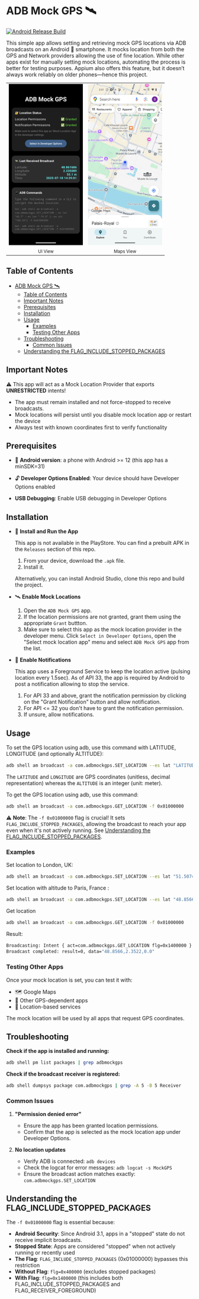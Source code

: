 # ADB Mock GPS 🛰️

[![Android Release Build](https://github.com/lesurJ/ADB-Mock-GPS/actions/workflows/release.yml/badge.svg)](https://github.com/lesurJ/ADB-Mock-GPS/actions/workflows/release.yml)

This simple app allows setting and retrieving mock GPS locations via ADB broadcasts on an Android 📱 smartphone. It mocks location from both the GPS and Network providers allowing the use of fine location.
While other apps exist for manually setting mock locations, automating the process is better for testing purposes. Appium also offers this feature, but it doesn’t always work reliably on older phones—hence this project.

<table align="center">
  <tr>
    <td align="center">
      <img src="img/ui.png" width="200"><br>
      <sub>UI View</sub>
    </td>
    <td align="center">
      <img src="img/maps.png" width="200"><br>
      <sub>Maps View</sub>
    </td>
  </tr>
</table>

## Table of Contents

- [ADB Mock GPS 🛰️](#adb-mock-gps-️)
  - [Table of Contents](#table-of-contents)
  - [Important Notes](#important-notes)
  - [Prerequisites](#prerequisites)
  - [Installation](#installation)
  - [Usage](#usage)
    - [Examples](#examples)
    - [Testing Other Apps](#testing-other-apps)
  - [Troubleshooting](#troubleshooting)
    - [Common Issues](#common-issues)
  - [Understanding the FLAG_INCLUDE_STOPPED_PACKAGES](#understanding-the-flag_include_stopped_packages)

## Important Notes

⚠️ This app will act as a Mock Location Provider that exports **UNRESTRICTED** intents!

- The app must remain installed and not force-stopped to receive broadcasts.
- Mock locations will persist until you disable mock location app or restart the device
- Always test with known coordinates first to verify functionality

## Prerequisites

- 📱 **Android version**: a phone with Android >= 12 (this app has a minSDK=31)

- 🔓 **Developer Options Enabled**: Your device should have Developer Options enabled

- **USB Debugging**: Enable USB debugging in Developer Options

## Installation

- 📲 **Install and Run the App**

  This app is not available in the PlayStore. You can find a prebuilt APK in the `Releases` section of this repo.

  1. From your device, download the `.apk` file.
  2. Install it.

  Alternatively, you can install Android Studio, clone this repo and build the project.

- 🛰️ **Enable Mock Locations**

  1. Open the `ADB Mock GPS` app.
  2. If the location permissions are not granted, grant them using the appropriate `Grant` buttton.
  3. Make sure to select this app as the mock location provider in the developer menu. Click `Select in Developer Options`, open the "Select mock location app" menu and select `ADB Mock GPS` app from the list.

- 🔔 **Enable Notifications**

  This app uses a Foreground Service to keep the location active (pulsing location every 1.5sec). As of API 33, the app is required by Android to post a notification allowing to stop the service.

  1. For API 33 and above, grant the notification permission by clicking on the "Grant Notification" button and allow notification.
  2. For API <= 32 you don't have to grant the notification permission.
  3. If unsure, allow notifications.

## Usage

To set the GPS location using adb, use this command with LATITUDE, LONGITUDE (and optionally ALTITUDE):

```bash
adb shell am broadcast -a com.adbmockgps.SET_LOCATION --es lat "LATITUDE" --es lon "LONGITUDE" [--es alt "ALTITUDE"] -f 0x01000000
```

The `LATITUDE` and `LONGITUDE` are GPS coordinates (unitless, decimal representation) whereas the `ALTITUDE` is an integer (unit: meter).

To get the GPS location using adb, use this command:

```bash
adb shell am broadcast -a com.adbmockgps.GET_LOCATION -f 0x01000000
```

⚠️ **Note**: The `-f 0x01000000` flag is crucial! It sets `FLAG_INCLUDE_STOPPED_PACKAGES`, allowing the broadcast to reach your app even when it's not actively running. See [Understanding the FLAG_INCLUDE_STOPPED_PACKAGES](#understanding-the-flag_include_stopped_packages).

### Examples

Set location to London, UK:

```bash
adb shell am broadcast -a com.adbmockgps.SET_LOCATION --es lat "51.5074" --es lon "-0.1278" -f 0x01000000
```

Set location with altitude to Paris, France :

```bash
adb shell am broadcast -a com.adbmockgps.SET_LOCATION --es lat "48.8566" --es lon "2.3522" --es alt "35" -f 0x01000000
```

Get location

```bash
adb shell am broadcast -a com.adbmockgps.GET_LOCATION -f 0x01000000
```

Result:

```bash
Broadcasting: Intent { act=com.adbmockgps.GET_LOCATION flg=0x1400000 }
Broadcast completed: result=0, data="48.8566,2.3522,0.0"
```

### Testing Other Apps

Once your mock location is set, you can test it with:

- 🗺️ Google Maps
- 🚗 Other GPS-dependent apps
- 📍 Location-based services

The mock location will be used by all apps that request GPS coordinates.

## Troubleshooting

**Check if the app is installed and running:**

```bash
adb shell pm list packages | grep adbmockgps
```

**Check if the broadcast receiver is registered:**

```bash
adb shell dumpsys package com.adbmockgps | grep -A 5 -B 5 Receiver
```

### Common Issues

1. **"Permission denied error"**

   - Ensure the app has been granted location permissions.
   - Confirm that the app is selected as the mock location app under Developer Options.

2. **No location updates**

   - Verify ADB is connected: `adb devices`
   - Check the logcat for error messages: `adb logcat -s MockGPS`
   - Ensure the broadcast action matches exactly: `com.adbmockgps.SET_LOCATION`

## Understanding the FLAG_INCLUDE_STOPPED_PACKAGES

The `-f 0x01000000` flag is essential because:

- **Android Security**: Since Android 3.1, apps in a "stopped" state do not receive implicit broadcasts.
- **Stopped State**: Apps are considered "stopped" when not actively running or recently used
- **The Flag**: `FLAG_INCLUDE_STOPPED_PACKAGES` (0x01000000) bypasses this restriction
- **Without Flag**: `flg=0x400000` (excludes stopped packages)
- **With Flag**: `flg=0x1400000` (this includes both FLAG_INCLUDE_STOPPED_PACKAGES and FLAG_RECEIVER_FOREGROUND)
